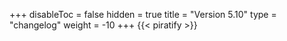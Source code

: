 +++
disableToc = false
hidden = true
title = "Version 5.10"
type = "changelog"
weight = -10
+++
{{< piratify >}}
